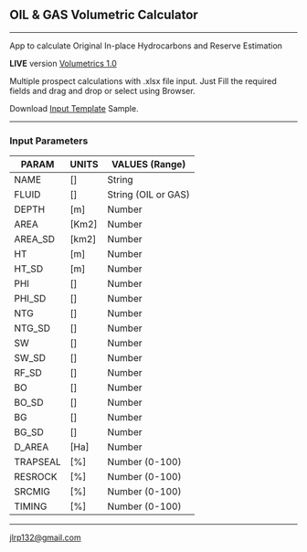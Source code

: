 ## OIL & GAS Volumetric Calculator

***
App to calculate Original In-place Hydrocarbons and Reserve Estimation

**LIVE** version [Volumetrics 1.0](https://bit.ly/ogvolum)

Multiple prospect calculations with .xlsx file input. Just Fill the required fields and drag and drop or select using Browser.

Download [Input Template](https://github.com/jlrp132/og_volumetrics/raw/main/sample_input.xlsx) Sample.

***
### Input Parameters
| PARAM    |UNITS| VALUES (Range)     |
|----------|-----|--------------------|
| NAME     |[]   | String             |
| FLUID    |[]   | String (OIL or GAS)|
| DEPTH    |[m]  | Number             |
| AREA     |[Km2]| Number           |
| AREA_SD  |[km2]| Number           |	
| HT	   |[m]  | Number           |
| HT_SD    |[m]	 | Number           | 
| PHI      |[]	 | Number           |
| PHI_SD   |[]	 | Number           |
| NTG	   |[]   | Number           |
| NTG_SD   |[]   | Number           |
| SW	   |[]   | Number           |
| SW_SD    |[]   | Number           |
| RF_SD	   |[]   | Number           |
| BO	   |[]   | Number           |
| BO_SD	   |[]   | Number           |
| BG	   |[]   | Number           |
| BG_SD	   |[]   | Number           |
| D_AREA   |[Ha] | Number           |
| TRAPSEAL |[%]  | Number (0-100)   |
| RESROCK  |[%]  | Number (0-100)   | 
| SRCMIG   |[%]  | Number (0-100)   |
| TIMING   |[%]  | Number (0-100)   |

***
<a href="mailto:jlrp132@gmail.com">jlrp132@gmail.com</a>
